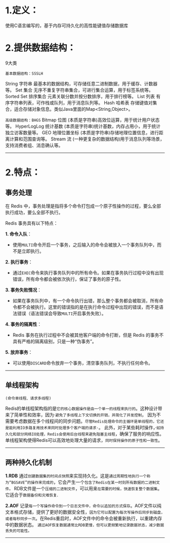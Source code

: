 # 1.定义：
使用C语言编写的，基于内存可持久化的高性能键值存储数据库


# 2.提供数据结构：
9大类

`基本数据结构：SSSLH`

String              字符串      最基本的数据结构，可存储任意二进制数据，用于缓存、计数器等。
Set                 集合       无序不重复字符串集合，可进行集合运算，用于标签系统等。
Sorted Set          排序集合    元素关联分数并按分数排序，用于排行榜等。
List                列表       有序字符串列表，可作栈或队列，用于消息队列等。
Hash                哈希表      存储键值对集合，适合存储对象信息。类似Java里面的Map<String,Object>。

`高级数据结构：BHGS`
Bitmap              位图     (本质是字符串)高效位运算，用于统计用户状态等。
HyperLogLog         统计基数  (本质是字符串)统计基数，内存占用小，用于统计独立访客数量等。 
GEO                 地理位置坐标  (本质是字符串)存储地理位置信息，进行距离计算和范围查询等。 
Stream              流   (一种更复杂的数据结构)用于消息队列等场景，支持消费者组、消息确认等。

---


# 2.特点：
## 事务处理

在 Redis 中，事务处理是指将多个命令打包成一个原子性操作的过程，要么全部执行成功，要么全部不执行。

Redis 事务具有以下特点：

**1. 命令入队**：
- 使用`MULTI`命令开启一个事务，之后输入的命令会被放入一个事务队列中，而不是立即执行。

**2. 执行事务**：
- 通过`EXEC`命令来执行事务队列中的所有命令。如果在事务执行过程中没有出现错误，所有命令都会被依次执行，保证了事务的原子性。

**3. 事务失败情况**：
- 如果在事务队列中，有一个命令执行出错，那么整个事务都会被取消，所有命令都不会被执行。这里的错误指的是在执行命令过程中出现的错误，而不是语法错误（语法错误会导致`MULTI`开启事务失败）。

**4. 事务的隔离性**：
- Redis 事务在执行过程中不会被其他客户端的命令打断，但是 Redis 的事务不具有严格的隔离级别，只是一种“伪事务”。

**5. 放弃事务**：
- 可以使用`DISCARD`命令放弃一个事务，清空事务队列，不执行任何命令。

---
## 单线程架构
`(命令单线程、请求多线程)`

Redis的单线程架构指的是`它的核心数据操作是由一个单一的线程来执行的`。这种设计带来了简单性和效率，因为·`避免了多线程上下文切换的开销，并简化了并发控制`，
因为不需要考虑数据在多个线程间的同步问题。`尽管Redis处理命令的主循环是单线程的，它还是能利用IO多路复用技术来同时处理多个客户端的请求·`。
此外，对于某些耗时操作，·`如持久化和部分网络IO处理，Redis会使用后台线程来避免阻塞主线程`，确保了服务的响应性。
单线程架构使得Redis可以高效地处理大量的请求，`同时保持操作的原子性和一致性`。


---
## 两种持久化机制

**1.RDB**
通过`创建数据集的时间点快照`来实现持久化。这是`通过周期性地执行一个称为“BGSAVE”的操作来完成的`，它会产生一个`包含了Redis在某一时刻所有数据的二进制文件。`
RDB文件是一个`压缩的二进制文件`，可以用来`在需要的时候，快速恢复整个数据集`。它适合于`数据备份和灾难恢复`. 

**2.AOF**
记录`每一个写操作命令到一个日志文件中，命令以追加的方式保存`。AOF文件以纯文本格式存储，提供了更好的数据安全性，`因为它可以配置为每次写操作后同步到磁盘，
或者每秒同步一次`。在Redis重启时，AOF文件中的命令会被重新执行，以重建内存中的数据状态。
`通过AOF恢复数据通常比RDB更慢，但可以更频繁地记录数据状态，减少数据丢失的可能性。`

---



